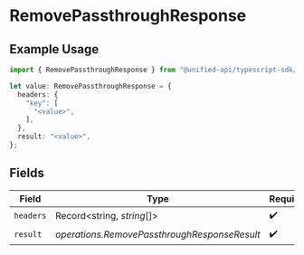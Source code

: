 # RemovePassthroughResponse

## Example Usage

```typescript
import { RemovePassthroughResponse } from "@unified-api/typescript-sdk/sdk/models/operations";

let value: RemovePassthroughResponse = {
  headers: {
    "key": [
      "<value>",
    ],
  },
  result: "<value>",
};
```

## Fields

| Field                                        | Type                                         | Required                                     | Description                                  |
| -------------------------------------------- | -------------------------------------------- | -------------------------------------------- | -------------------------------------------- |
| `headers`                                    | Record<string, *string*[]>                   | :heavy_check_mark:                           | N/A                                          |
| `result`                                     | *operations.RemovePassthroughResponseResult* | :heavy_check_mark:                           | N/A                                          |